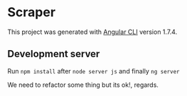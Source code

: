 # Scraper

This project was generated with [Angular CLI](https://github.com/angular/angular-cli) version 1.7.4.

## Development server

Run `npm install`
after `node server js`
and finally `ng server`


We need to refactor some thing but its ok!, regards.
